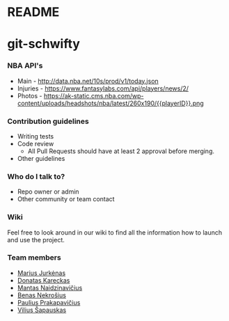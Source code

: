 # README #

# git-schwifty

### NBA API's ##
* Main - http://data.nba.net/10s/prod/v1/today.json
* Injuries - https://www.fantasylabs.com/api/players/news/2/
* Photos - https://ak-static.cms.nba.com/wp-content/uploads/headshots/nba/latest/260x190/{{playerID}}.png

### Contribution guidelines ###

* Writing tests
* Code review
    - All Pull Requests should have at least 2 approval before merging.
* Other guidelines

### Who do I talk to? ###

* Repo owner or admin
* Other community or team contact

### Wiki ###

Feel free to look around in our wiki to find all the information how to launch and use the project.

### Team members ###
- [Marius Jurkėnas](https://github.com/Jurkenas)
- [Donatas Kareckas](https://github.com/donciakss)
- [Mantas Naidzinavičius](https://github.com/Naidze)
- [Benas Nekrošius](https://github.com/benNek)
- [Paulius Prakapavičius](https://github.com/Prakapavicius)
- [Vilius Šapauskas](https://github.com/viliuusss)
